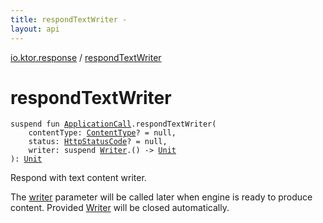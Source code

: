 ```yaml
---
title: respondTextWriter - 
layout: api
---
```


<div class='api-docs-breadcrumbs'><a href="index.html">io.ktor.response</a> / <a href="./respond-text-writer.html">respondTextWriter</a></div>

# respondTextWriter

<div class="signature"><code><span class="keyword">suspend</span> <span class="keyword">fun </span><a href="../io.ktor.application/-application-call/index.html"><span class="identifier">ApplicationCall</span></a><span class="symbol">.</span><span class="identifier">respondTextWriter</span><span class="symbol">(</span><br/>&nbsp;&nbsp;&nbsp;&nbsp;<span class="parameterName" id="io.ktor.response$respondTextWriter(io.ktor.application.ApplicationCall, io.ktor.http.ContentType, io.ktor.http.HttpStatusCode, kotlin.SuspendFunction1((java.io.Writer, kotlin.Unit)))/contentType">contentType</span><span class="symbol">:</span>&nbsp;<a href="../io.ktor.http/-content-type/index.html"><span class="identifier">ContentType</span></a><span class="symbol">?</span>&nbsp;<span class="symbol">=</span>&nbsp;null<span class="symbol">, </span><br/>&nbsp;&nbsp;&nbsp;&nbsp;<span class="parameterName" id="io.ktor.response$respondTextWriter(io.ktor.application.ApplicationCall, io.ktor.http.ContentType, io.ktor.http.HttpStatusCode, kotlin.SuspendFunction1((java.io.Writer, kotlin.Unit)))/status">status</span><span class="symbol">:</span>&nbsp;<a href="../io.ktor.http/-http-status-code/index.html"><span class="identifier">HttpStatusCode</span></a><span class="symbol">?</span>&nbsp;<span class="symbol">=</span>&nbsp;null<span class="symbol">, </span><br/>&nbsp;&nbsp;&nbsp;&nbsp;<span class="parameterName" id="io.ktor.response$respondTextWriter(io.ktor.application.ApplicationCall, io.ktor.http.ContentType, io.ktor.http.HttpStatusCode, kotlin.SuspendFunction1((java.io.Writer, kotlin.Unit)))/writer">writer</span><span class="symbol">:</span>&nbsp;<span class="keyword">suspend </span><a href="http://docs.oracle.com/javase/6/docs/api/java/io/Writer.html"><span class="identifier">Writer</span></a><span class="symbol">.</span><span class="symbol">(</span><span class="symbol">)</span>&nbsp;<span class="symbol">-&gt;</span>&nbsp;<a href="https://kotlinlang.org/api/latest/jvm/stdlib/kotlin/-unit/index.html"><span class="identifier">Unit</span></a><br/><span class="symbol">)</span><span class="symbol">: </span><a href="https://kotlinlang.org/api/latest/jvm/stdlib/kotlin/-unit/index.html"><span class="identifier">Unit</span></a></code></div>

Respond with text content writer.

The <a href="respond-text-writer.html#io.ktor.response$respondTextWriter(io.ktor.application.ApplicationCall, io.ktor.http.ContentType, io.ktor.http.HttpStatusCode, kotlin.SuspendFunction1((java.io.Writer, kotlin.Unit)))/writer">writer</a> parameter will be called later when engine is ready to produce content.
Provided <a href="http://docs.oracle.com/javase/6/docs/api/java/io/Writer.html">Writer</a> will be closed automatically.

